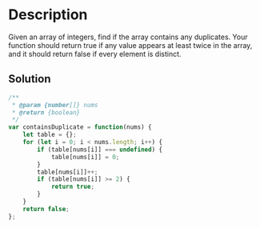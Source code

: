 # Description

Given an array of integers, find if the array contains any duplicates. Your function should return true if any value appears at least twice in the array, and it should return false if every element is distinct.

## Solution
```javascript
/**
 * @param {number[]} nums
 * @return {boolean}
 */
var containsDuplicate = function(nums) {
    let table = {};
    for (let i = 0; i < nums.length; i++) {
        if (table[nums[i]] === undefined) {
            table[nums[i]] = 0;
        }
        table[nums[i]]++;
        if (table[nums[i]] >= 2) {
            return true;
        }
    }
    return false;
};
```